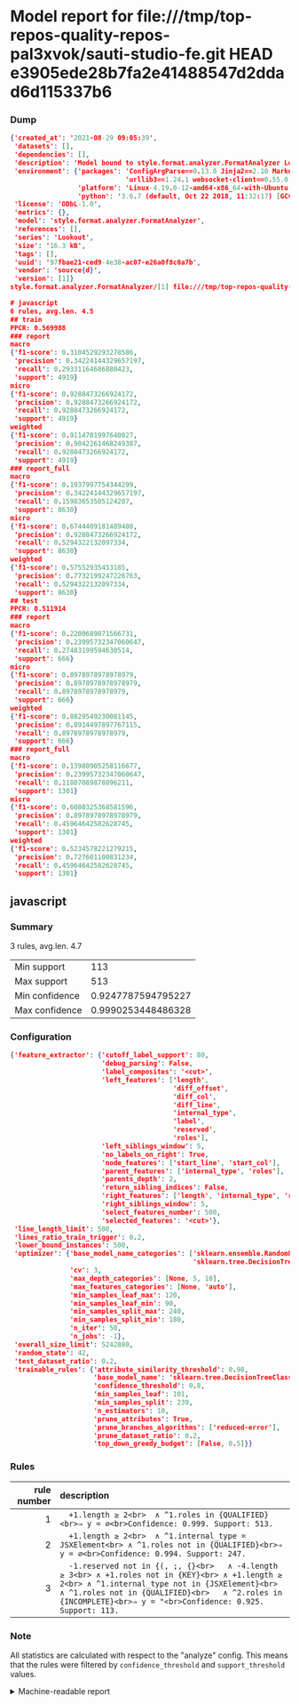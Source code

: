 # Model report for file:///tmp/top-repos-quality-repos-pal3xvok/sauti-studio-fe.git HEAD e3905ede28b7fa2e41488547d2ddad6d115337b6

### Dump

```json
{'created_at': '2021-08-29 09:05:39',
 'datasets': [],
 'dependencies': [],
 'description': 'Model bound to style.format.analyzer.FormatAnalyzer Lookout analyzer.',
 'environment': {'packages': 'ConfigArgParse==0.13.0 Jinja2==2.10 MarkupSafe==1.1.1 PyStemmer==1.3.0 PyYAML==5.1 Pympler==0.5 SQLAlchemy==1.2.10 SQLAlchemy-Utils==0.33.3 asdf==2.3.2 bblfsh==2.12.7 boto==2.49.0 boto3==1.9.130 botocore==1.12.130 cachetools==2.0.1 certifi==2019.3.9 chardet==3.0.4 clint==0.5.1 docker==3.7.0 docker-pycreds==0.4.0 dulwich==0.19.11 grpcio==1.19.0 grpcio-tools==1.19.0 humanfriendly==4.16.1 humanize==0.5.1 idna==2.8 jmespath==0.9.4 jsonschema==2.6.0 lookout-sdk==0.4.1 lookout-sdk-ml==0.19.0 lookout-style==0.2.0 lz4==2.1.6 modelforge==0.12.1 numpy==1.16.2 packaging==19.0 pandas==0.22.0 pip==19.0.3 protobuf==3.7.0 psycopg2-binary==2.7.5 pygtrie==2.3 pyparsing==2.3.1 python-dateutil==2.8.0 python-igraph==0.7.1.post6 pytz==2019.1 requests==2.21.0 requirements-parser==0.2.0 scikit-learn==0.20.1 scikit-optimize==0.5.2 scipy==1.2.1 semantic-version==2.6.0 setuptools==40.8.0 six==1.12.0 smart-open==1.8.1 sourced-ml==0.8.2 spdx==2.5.0 stringcase==1.2.0 tabulate==0.8.2 tqdm==4.31.1 '
                             'urllib3==1.24.1 websocket-client==0.55.0 xxhash==1.3.0',
                 'platform': 'Linux-4.19.0-12-amd64-x86_64-with-Ubuntu-18.04-bionic',
                 'python': '3.6.7 (default, Oct 22 2018, 11:32:17) [GCC 8.2.0]'},
 'license': 'ODbL-1.0',
 'metrics': {},
 'model': 'style.format.analyzer.FormatAnalyzer',
 'references': [],
 'series': 'Lookout',
 'size': '16.3 kB',
 'tags': [],
 'uuid': '97fbae21-ced9-4e38-ac07-e26a0f8c0a7b',
 'vendor': 'source{d}',
 'version': [1]}
style.format.analyzer.FormatAnalyzer/[1] file:///tmp/top-repos-quality-repos-pal3xvok/sauti-studio-fe.git e3905ede28b7fa2e41488547d2ddad6d115337b6

# javascript
6 rules, avg.len. 4.5
## train
PPCR: 0.569988
### report
macro
{'f1-score': 0.3104529293278586,
 'precision': 0.34224144329657197,
 'recall': 0.29331164686880423,
 'support': 4919}
micro
{'f1-score': 0.9288473266924172,
 'precision': 0.9288473266924172,
 'recall': 0.9288473266924172,
 'support': 4919}
weighted
{'f1-score': 0.9114701997640027,
 'precision': 0.9042261468249387,
 'recall': 0.9288473266924172,
 'support': 4919}
### report_full
macro
{'f1-score': 0.1937997754344299,
 'precision': 0.34224144329657197,
 'recall': 0.15983653505124207,
 'support': 8630}
micro
{'f1-score': 0.6744409181489408,
 'precision': 0.9288473266924172,
 'recall': 0.5294322132097334,
 'support': 8630}
weighted
{'f1-score': 0.57552935453185,
 'precision': 0.7732199247226763,
 'recall': 0.5294322132097334,
 'support': 8630}
## test
PPCR: 0.511914
### report
macro
{'f1-score': 0.2200689071566731,
 'precision': 0.23995732347060647,
 'recall': 0.27483199594630514,
 'support': 666}
micro
{'f1-score': 0.8978978978978979,
 'precision': 0.8978978978978979,
 'recall': 0.8978978978978979,
 'support': 666}
weighted
{'f1-score': 0.8829549230081145,
 'precision': 0.8914497897767115,
 'recall': 0.8978978978978979,
 'support': 666}
### report_full
macro
{'f1-score': 0.13980905258116677,
 'precision': 0.23995732347060647,
 'recall': 0.11807089878896211,
 'support': 1301}
micro
{'f1-score': 0.6080325368581596,
 'precision': 0.8978978978978979,
 'recall': 0.45964642582628745,
 'support': 1301}
weighted
{'f1-score': 0.5234578221279215,
 'precision': 0.727601100831234,
 'recall': 0.45964642582628745,
 'support': 1301}
```

## javascript
### Summary
3 rules, avg.len. 4.7

| | |
|-|-|
|Min support|113|
|Max support|513|
|Min confidence|0.9247787594795227|
|Max confidence|0.9990253448486328|

### Configuration

```json
{'feature_extractor': {'cutoff_label_support': 80,
                       'debug_parsing': False,
                       'label_composites': '<cut>',
                       'left_features': ['length',
                                         'diff_offset',
                                         'diff_col',
                                         'diff_line',
                                         'internal_type',
                                         'label',
                                         'reserved',
                                         'roles'],
                       'left_siblings_window': 5,
                       'no_labels_on_right': True,
                       'node_features': ['start_line', 'start_col'],
                       'parent_features': ['internal_type', 'roles'],
                       'parents_depth': 2,
                       'return_sibling_indices': False,
                       'right_features': ['length', 'internal_type', 'reserved', 'roles'],
                       'right_siblings_window': 5,
                       'select_features_number': 500,
                       'selected_features': '<cut>'},
 'line_length_limit': 500,
 'lines_ratio_train_trigger': 0.2,
 'lower_bound_instances': 500,
 'optimizer': {'base_model_name_categories': ['sklearn.ensemble.RandomForestClassifier',
                                              'sklearn.tree.DecisionTreeClassifier'],
               'cv': 3,
               'max_depth_categories': [None, 5, 10],
               'max_features_categories': [None, 'auto'],
               'min_samples_leaf_max': 120,
               'min_samples_leaf_min': 90,
               'min_samples_split_max': 240,
               'min_samples_split_min': 180,
               'n_iter': 50,
               'n_jobs': -1},
 'overall_size_limit': 5242880,
 'random_state': 42,
 'test_dataset_ratio': 0.2,
 'trainable_rules': {'attribute_similarity_threshold': 0.98,
                     'base_model_name': 'sklearn.tree.DecisionTreeClassifier',
                     'confidence_threshold': 0.8,
                     'min_samples_leaf': 101,
                     'min_samples_split': 239,
                     'n_estimators': 10,
                     'prune_attributes': True,
                     'prune_branches_algorithms': ['reduced-error'],
                     'prune_dataset_ratio': 0.2,
                     'top_down_greedy_budget': [False, 0.5]}}
```

### Rules

| rule number | description |
|----:|:-----|
| 1 | `  +1.length ≥ 2<br>	∧ ^1.roles in {QUALIFIED}<br>⇒ y = ∅<br>Confidence: 0.999. Support: 513.` |
| 2 | `  +1.length ≥ 2<br>	∧ ^1.internal_type = JSXElement<br>	∧ ^1.roles not in {QUALIFIED}<br>⇒ y = ∅<br>Confidence: 0.994. Support: 247.` |
| 3 | `  -1.reserved not in {(, ;, {}<br>	∧ -4.length ≥ 3<br>	∧ +1.roles not in {KEY}<br>	∧ +1.length ≥ 2<br>	∧ ^1.internal_type not in {JSXElement}<br>	∧ ^1.roles not in {QUALIFIED}<br>	∧ ^2.roles in {INCOMPLETE}<br>⇒ y = "<br>Confidence: 0.925. Support: 113.` |

### Note
All statistics are calculated with respect to the "analyze" config. This means that the rules were filtered by
`confidence_threshold` and `support_threshold` values.

<details>
    <summary>Machine-readable report</summary>
```json
{"javascript": {"avg_rule_len": 4.666666666666667, "max_conf": 0.9990253448486328, "max_support": 513, "min_conf": 0.9247787594795227, "min_support": 113, "num_rules": 3}}
```
</details>
